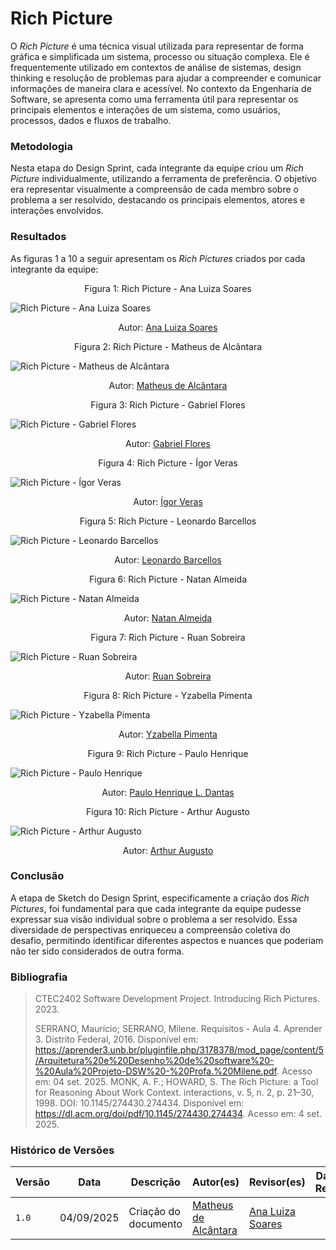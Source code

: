 # Rich Picture

O _Rich Picture_ é uma técnica visual utilizada para representar de forma gráfica e simplificada um sistema, processo ou situação complexa. Ele é frequentemente utilizado em contextos de análise de sistemas, design thinking e resolução de problemas para ajudar a compreender e comunicar informações de maneira clara e acessível. No contexto da Engenharia de Software, se apresenta como uma ferramenta útil para representar os principais elementos e interações de um sistema, como usuários, processos, dados e fluxos de trabalho.

### Metodologia

Nesta etapa do Design Sprint, cada integrante da equipe criou um _Rich Picture_ individualmente, utilizando a ferramenta de preferência. O objetivo era representar visualmente a compreensão de cada membro sobre o problema a ser resolvido, destacando os principais elementos, atores e interações envolvidos.

### Resultados

As figuras 1 a 10 a seguir apresentam os _Rich Pictures_ criados por cada integrante da equipe:


<p align="center">Figura 1: Rich Picture - Ana Luiza Soares</p>

![Rich Picture - Ana Luiza Soares](/richPictures/rich_picture_ana_luiza.png)

<p align="center">Autor: <a href="https://github.com/Ana-Luiza-SC">Ana Luiza Soares<a></a></p>

<p align="center">Figura 2: Rich Picture - Matheus de Alcântara</p>

![Rich Picture - Matheus de Alcântara](/richPictures/rich_picture_matheus.jpg)

<p align="center">Autor: <a href="https://github.com/matheusdealcantara">Matheus de Alcântara<a></a></p>

<p align="center">Figura 3: Rich Picture - Gabriel Flores</p>

![Rich Picture - Gabriel Flores](/richPictures/rich_picture_gabriel.jpeg)

<p align="center">Autor: <a href="https://github.com/Gabrielfcoelho">Gabriel Flores<a></a></p>

<p align="center">Figura 4: Rich Picture - Ígor Veras</p>

![Rich Picture - Ígor Veras](/richPictures/rich_picture_igor.png)

<p align="center">Autor: <a href="https://github.com/igorvdaniel">Ígor Veras<a></a></p>

<p align="center">Figura 5: Rich Picture - Leonardo Barcellos</p>

![Rich Picture - Leonardo Barcellos](/richPictures/rich_picture_leonardo.png)

<p align="center">Autor: <a href="https://github.com/oyLeonardo">Leonardo Barcellos<a></a></p>

<p align="center">Figura 6: Rich Picture - Natan Almeida</p>

![Rich Picture - Natan Almeida](/richPictures/rich_picture_natan.png)

<p align="center">Autor: <a href="https://github.com/natanalmeida03">Natan Almeida<a></a></p>

<p align="center">Figura 7: Rich Picture - Ruan Sobreira</p>

![Rich Picture - Ruan Sobreira](/richPictures/rich_picture_ruan.jpg)

<p align="center">Autor: <a href="https://github.com/Ruan-Carvalho">Ruan Sobreira<a></a></p>

<p align="center">Figura 8: Rich Picture - Yzabella Pimenta</p>

![Rich Picture - Yzabella Pimenta](/richPictures/rich_picture_yzabella.png)

<p align="center">Autor: <a href="https://github.com/redjsun">Yzabella Pimenta<a></a></p>

<p align="center">Figura 9: Rich Picture - Paulo Henrique</p>

![Rich Picture - Paulo Henrique](/richPictures/rich_picture_paulo.png)

<p align="center">Autor: <a href="https://github.com/Nanashii76">Paulo Henrique L. Dantas<a></a></p>

<p align="center">Figura 10: Rich Picture - Arthur Augusto</p>

![Rich Picture - Arthur Augusto](/richPictures/rich_picture_arthur.jpeg)

<p align="center">Autor: <a href="https://github.com/arthur-augusto">Arthur Augusto<a></a></p>

### Conclusão

A etapa de Sketch do Design Sprint, especificamente a criação dos _Rich Pictures_, foi fundamental para que cada integrante da equipe pudesse expressar sua visão individual sobre o problema a ser resolvido. Essa diversidade de perspectivas enriqueceu a compreensão coletiva do desafio, permitindo identificar diferentes aspectos e nuances que poderiam não ter sido considerados de outra forma.

### Bibliografia

> CTEC2402 Software Development Project. Introducing Rich Pictures. 2023.
>
> SERRANO, Maurício; SERRANO, Milene. Requisitos - Aula 4. Aprender 3. Distrito Federal, 2016. Disponível em: https://aprender3.unb.br/pluginfile.php/3178378/mod_page/content/5/Arquitetura%20e%20Desenho%20de%20software%20-%20Aula%20Projeto-DSW%20-%20Profa.%20Milene.pdf. Acesso em: 04 set. 2025.
> MONK, A. F.; HOWARD, S. The Rich Picture: a Tool for Reasoning About Work Context. interactions, v. 5, n. 2, p. 21–30, 1998. DOI: 10.1145/274430.274434. Disponível em: https://dl.acm.org/doi/pdf/10.1145/274430.274434. Acesso em: 4 set. 2025.

### Histórico de Versões

| Versão | Data       | Descrição                       | Autor(es)               | Revisor(es)          | Data de Revisão |
|--------|------------|---------------------------------|------------------------|----------------------|-----------------|
| `1.0`  | 04/09/2025 | Criação do documento            | [Matheus de Alcântara](https://github.com/matheusdealcantara)   | [Ana Luiza Soares](https://github.com/Ana-Luiza-SC)     |       |